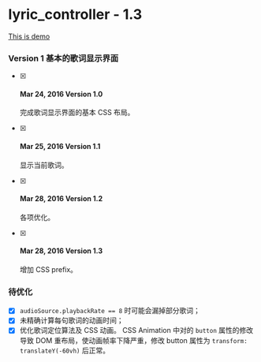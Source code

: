 # lyric_controller - 1.3
[This is demo](http://www.kravis.me/lyric_controller)

### Version 1 基本的歌词显示界面
- [x] #### Mar 24, 2016 Version 1.0
	完成歌词显示界面的基本 CSS 布局。

- [x] #### Mar 25, 2016 Version 1.1
	显示当前歌词。

- [x] #### Mar 28, 2016 Version 1.2
	各项优化。

- [x] #### Mar 28, 2016 Version 1.3
	增加 CSS prefix。

### 待优化
- [x] `audioSource.playbackRate == 8` 时可能会漏掉部分歌词；
- [x] 未精确计算每句歌词的动画时间；
- [x] 优化歌词定位算法及 CSS 动画。
	CSS Animation 中对的 `button` 属性的修改导致 DOM 重布局，使动画帧率下降严重，修改 button 属性为 `transform: translateY(-60vh)` 后正常。